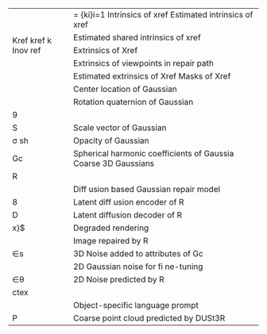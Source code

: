 <html><body><table><tr><td rowspan="5">Kref kref k Inov ref</td><td>= {ki}i=1 Intrinsics of xref Estimated intrinsics of xref</td></tr><tr><td>Estimated shared intrinsics of xref</td></tr><tr><td>Extrinsics of Xref</td></tr><tr><td>Extrinsics of viewpoints in repair path</td></tr><tr><td>Estimated extrinsics of Xref Masks of Xref</td></tr><tr><td></td><td>Center location of Gaussian</td></tr><tr><td></td><td>Rotation quaternion of Gaussian</td></tr><tr><td>9</td><td></td></tr><tr><td>S</td><td>Scale vector of Gaussian</td></tr><tr><td>σ sh</td><td>Opacity of Gaussian</td></tr><tr><td>Gc</td><td>Spherical harmonic coefficients of Gaussia Coarse 3D Gaussians</td></tr><tr><td>R</td><td></td></tr><tr><td></td><td>Diff usion based Gaussian repair model</td></tr><tr><td>8</td><td>Latent diff usion encoder of R</td></tr><tr><td>D</td><td>Latent diffusion decoder of R</td></tr><tr><td>x}$</td><td>Degraded rendering</td></tr><tr><td></td><td>Image repaired by R</td></tr><tr><td>∈s</td><td>3D Noise added to attributes of Gc</td></tr><tr><td></td><td>2D Gaussian noise for fi ne-tuning</td></tr><tr><td>∈θ</td><td>2D Noise predicted by R</td></tr><tr><td>ctex</td><td></td></tr><tr><td></td><td>Object-specific language prompt</td></tr><tr><td>P</td><td>Coarse point cloud predicted by DUSt3R</td></tr></table></body></html>